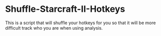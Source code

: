# Shuffle-Starcraft-II-Hotkeys
This is a script that will shuffle your hotkeys for you so that it will be more difficult track who you are when using analysis.
